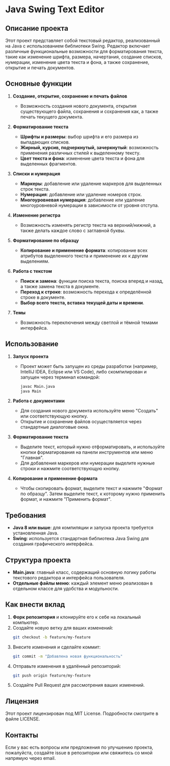 # Java Swing Text Editor

## Описание проекта

Этот проект представляет собой текстовый редактор, реализованный на Java с использованием библиотеки Swing. Редактор включает различные функциональные возможности для форматирования текста, такие как изменение шрифта, размера, начертания, создание списков, нумерации, изменение цвета текста и фона, а также сохранение, открытие и печать документов.

## Основные функции

1. **Создание, открытие, сохранение и печать файлов**
   - Возможность создания нового документа, открытия существующего файла, сохранения и сохранения как, а также печать текущего документа.

2. **Форматирование текста**
   - **Шрифты и размеры**: выбор шрифта и его размера из выпадающих списков.
   - **Жирный, курсив, подчеркнутый, зачеркнутый**: возможность применения различных стилей к выделенному тексту.
   - **Цвет текста и фона**: изменение цвета текста и фона для выделенных фрагментов.

3. **Списки и нумерация**
   - **Маркеры**: добавление или удаление маркеров для выделенных строк текста.
   - **Нумерация**: добавление или удаление номеров строк.
   - **Многоуровневая нумерация**: добавление или удаление многоуровневой нумерации в зависимости от уровня отступа.

4. **Изменение регистра**
   - Возможность изменять регистр текста на верхний/нижний, а также делать каждое слово с заглавной буквы.

5. **Форматирование по образцу**
   - **Копирование и применение формата**: копирование всех атрибутов выделенного текста и применение их к другим выделениям.

6. **Работа с текстом**
   - **Поиск и замена**: функции поиска текста, поиска вперед и назад, а также замена текста в документе.
   - **Переход к строке**: возможность перехода к определённой строке в документе.
   - **Выбор всего текста, вставка текущей даты и времени**.

7. **Темы**
   - Возможность переключения между светлой и тёмной темами интерфейса.

## Использование

1. **Запуск проекта**
   - Проект может быть запущен из среды разработки (например, IntelliJ IDEA, Eclipse или VS Code), либо скомпилирован и запущен через терминал командой:
     ```sh
     javac Main.java
     java Main
     ```

2. **Работа с документами**
   - Для создания нового документа используйте меню "Создать" или соответствующую кнопку.
   - Открытие и сохранение файлов осуществляется через стандартные диалоговые окна.

3. **Форматирование текста**
   - Выделите текст, который нужно отформатировать, и используйте кнопки форматирования на панели инструментов или меню "Главная".
   - Для добавления маркеров или нумерации выделите нужные строки и нажмите соответствующую кнопку.

4. **Копирование и применение формата**
   - Чтобы скопировать формат, выделите текст и нажмите "Формат по образцу". Затем выделите текст, к которому нужно применить формат, и нажмите "Применить формат".

## Требования

- **Java 8 или выше**: для компиляции и запуска проекта требуется установленная Java.
- **Swing**: используется стандартная библиотека Java Swing для создания графического интерфейса.

## Структура проекта

- **Main.java**: главный класс, содержащий основную логику работы текстового редактора и интерфейса пользователя.
- **Отдельные файлы меню**: каждый элемент меню реализован в отдельном классе для удобства и модульности.

## Как внести вклад

1. **Форк репозитория** и клонируйте его к себе на локальный компьютер.
2. Создайте новую ветку для ваших изменений:
   ```sh
   git checkout -b feature/my-feature
   ```
3. Внесите изменения и сделайте коммит:
   ```sh
   git commit -m "Добавлена новая функциональность"
   ```
4. Отправьте изменения в удалённый репозиторий:
   ```sh
   git push origin feature/my-feature
   ```
5. Создайте Pull Request для рассмотрения ваших изменений.

## Лицензия

Этот проект лицензирован под MIT License. Подробности смотрите в файле LICENSE.

## Контакты

Если у вас есть вопросы или предложения по улучшению проекта, пожалуйста, создайте issue в репозитории или свяжитесь со мной напрямую через email.

